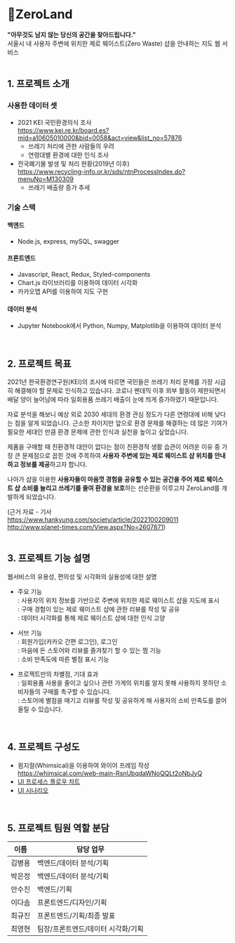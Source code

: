 # 🌴ZeroLand
**"아무것도 남지 않는 당신의 공간을 찾아드립니다."**
<br>
서울시 내 사용자 주변에 위치한 제로 웨이스트(Zero Waste) 샵을 안내하는 지도 웹 서비스
<br>
<br>
## 1. 프로젝트 소개 

### 사용한 데이터 셋
- 2021 KEI 국민환경의식 조사 <br>
https://www.kei.re.kr/board.es?mid=a10605010000&bid=0058&act=view&list_no=57876
  - 쓰레기 처리에 관한 사람들의 우려
  - 연령대별 환경에 대한 인식 조사
- 전국폐기물 발생 및 처리 현황(2019년 이후) <br>
https://www.recycling-info.or.kr/sds/ntnProcessIndex.do?menuNo=M130309
  - 쓰레기 배출량 증가 추세

### 기술 스택
#### 백엔드
  - Node.js, express, mySQL, swagger
#### 프론트엔드
  - Javascript, React, Redux, Styled-components
  - Chart.js 라이브러리를 이용하여 데이터 시각화 
  - 카카오맵 API를 이용하여 지도 구현
#### 데이터 분석
  - Jupyter Notebook에서 Python, Numpy, Matplotlib을 이용하여 데이터 분석
<br>

## 2. 프로젝트 목표 
2021년 한국환경연구원(KEI)의 조사에 따르면 국민들은 쓰레기 처리 문제를 가장 시급히 해결해야 할 문제로 인식하고 있습니다. 코로나 팬데믹 이후 외부 활동이 제한되면서 배달 양이 늘어남에 따라 일회용품 쓰레기 배출이 눈에 띄게 증가하였기 때문입니다.

자료 분석을 해보니 예상 외로 2030 세대의 환경 관심 정도가 다른 연령대에 비해 낮다는 점을 알게 되었습니다. 근소한 차이지만 앞으로 환경 문제를 해결하는 데 많은 기여가 필요한 세대인 만큼 환경 문제에 관한 인식과 실천을 높이고 싶었습니다. 

제품을 구매할 때 친환경적 대안이 없다는 점이 친환경적 생활 습관이 어려운 이유 중 가장 큰 문제점으로 꼽힌 것에 주목하여 **사용자 주변에 있는 제로 웨이스트 샵 위치를 안내하고 정보를 제공**하고자 합니다. 

나아가 샵을 이용한 **사용자들이 마음껏 경험을 공유할 수 있는 공간을 주어 제로 웨이스트 샵 소비를 늘리고 쓰레기를 줄여 환경을 보호**하는 선순환을 이루고자 ZeroLand를 개발하게 되었습니다. 

(근거 자료 - 기사<br>
https://www.hankyung.com/society/article/2022100209011 <br>
http://www.planet-times.com/View.aspx?No=2607871) <br>
<br>

## 3. 프로젝트 기능 설명

웹서비스의 유용성, 편의성 및 시각화의 실용성에 대한 설명 <br>
  - 주요 기능 <br>
    : 사용자의 위치 정보를 기반으로 주변에 위치한 제로 웨이스트 샵을 지도에 표시<br>
    : 구매 경험이 있는 제로 웨이스트 샵에 관한 리뷰를 작성 및 공유<br>
    : 데이터 시각화를 통해 제로 웨이스트 샵에 대한 인식 고양<br>

  - 서브 기능<br>
    : 회원가입(카카오 간편 로그인), 로그인<br>
    : 마음에 든 스토어와 리뷰를 즐겨찾기 할 수 있는 찜 기능<br>
    : 소비 만족도에 따른 별점 표시 기능<br>

  - 프로젝트만의 차별점, 기대 효과<br>
    : 일회용품 사용을 줄이고 싶으나 관련 가게의 위치를 알지 못해 사용하지 못하던 소비자들의 구매를 촉구할 수 있습니다.<br>
    : 스토어에 별점을 매기고 리뷰를 작성 및 공유하게 해 사용자의 소비 만족도를 끌어 올릴 수 있습니다. <br>
<br>

## 4. 프로젝트 구성도
- 윔지컬(Whimsical)을 이용하여 와이어 프레임 작성<br>
https://whimsical.com/web-main-RsnUbqdaWNoQQLt2oNbJyQ <br>
- [UI 프로세스 플로우 차트](https://drive.google.com/file/d/1gQt7zGJnbEqlNB0EfyI9wbTeS7mhk9L5/view?usp=sharing)<br>
- [UI 시나리오](https://drive.google.com/file/d/1j4WQ5B693ECpYws70yjo8kzr4bH8CfVy/view)
<br>

## 5. 프로젝트 팀원 역할 분담
| 이름 | 담당 업무 |
| ------ | ------ |
| 김병용 | 백엔드/데이터 분석/기획 |
| 박은정 | 백엔드/데이터 분석/기획 |
| 안수진 | 백엔드/기획 |
| 이다솜 | 프론트엔드/디자인/기획 |
| 최규진 | 프론트엔드/기획/최종 발표 |
| 최영현 | 팀장/프론트엔드/데이터 시각화/기획 |
